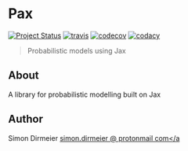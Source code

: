 # Pax

[![Project Status](http://www.repostatus.org/badges/latest/concept.svg)](http://www.repostatus.org/#concept)
[![travis](https://img.shields.io/travis/dirmeier/pax/master.svg?&logo=travis)](https://travis-ci.org/dirmeier/pax/)
[![codecov](https://codecov.io/gh/dirmeier/pax/branch/master/graph/badge.svg)](https://codecov.io/gh/dirmeier/pax)
[![codacy](https://app.codacy.com/project/badge/Grade/c101def3b1d34481a3b72109852f4f8d)](https://www.codacy.com/manual/simon-dirmeier/pax?utm_source=github.com&amp;utm_medium=referral&amp;utm_content=dirmeier/modelframe&amp;utm_campaign=Badge_Grade)

> Probabilistic models using Jax

## About

A library for probabilistic modelling built on Jax

## Author

Simon Dirmeier <a href="mailto:simon.dirmeier @ protonmail com">simon.dirmeier @ protonmail com</a
